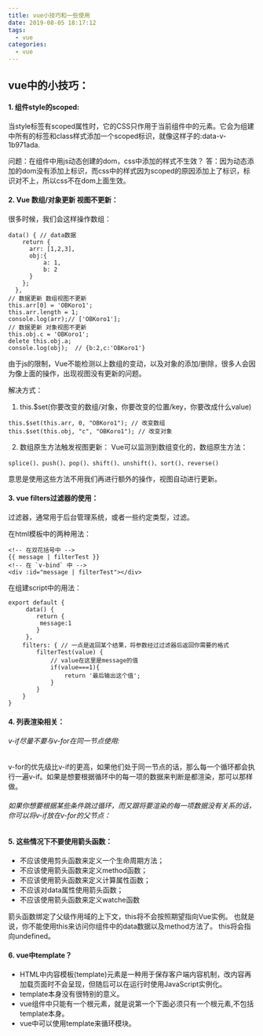 ```yaml
---
title: vue小技巧和一些使用
date: 2019-08-05 18:17:12
tags: 
  - vue
categories: 
  - vue
---
```

## vue中的小技巧：
#### 1. 组件style的scoped:
当style标签有scoped属性时，它的CSS只作用于当前组件中的元素。它会为组建中所有的标签和class样式添加一个scoped标识，就像这样子的:data-v-1b971ada.

问题：在组件中用js动态创建的dom，css中添加的样式不生效？
答：因为动态添加的dom没有添加上标识，而css中的样式因为scoped的原因添加上了标识，标识对不上，所以css不在dom上面生效。
<!--more-->
#### 2. Vue 数组/对象更新 视图不更新：
很多时候，我们会这样操作数组：
```
data() { // data数据
    return {
      arr: [1,2,3],
      obj:{
          a: 1,
          b: 2
      }
    };
  },
// 数据更新 数组视图不更新
this.arr[0] = 'OBKoro1';
this.arr.length = 1;
console.log(arr);// ['OBKoro1'];
// 数据更新 对象视图不更新
this.obj.c = 'OBKoro1';
delete this.obj.a;
console.log(obj);  // {b:2,c:'OBKoro1'}

```
由于js的限制，Vue不能检测以上数组的变动，以及对象的添加/删除，很多人会因为像上面的操作，出现视图没有更新的问题。

解决方式：
1. this.$set(你要改变的数组/对象，你要改变的位置/key，你要改成什么value)
```
this.$set(this.arr, 0, "OBKoro1"); // 改变数组
this.$set(this.obj, "c", "OBKoro1"); // 改变对象
```
2. 数组原生方法触发视图更新：
Vue可以监测到数组变化的，数组原生方法：
```
splice()、push()、pop()、shift()、unshift()、sort()、reverse()
```
意思是使用这些方法不用我们再进行额外的操作，视图自动进行更新。

#### 3. vue filters过滤器的使用：
过滤器，通常用于后台管理系统，或者一些约定类型，过滤。

在html模板中的两种用法：
```
<!-- 在双花括号中 -->
{{ message | filterTest }}
<!-- 在 `v-bind` 中 -->
<div :id="message | filterTest"></div>
```
在组建script中的用法：
```
export default {    
     data() {
        return {
         message:1   
        }
     },
    filters: { // 一点是返回某个结果，将参数经过过滤器后返回你需要的格式
        filterTest(value) {
            // value在这里是message的值
            if(value===1){
                return '最后输出这个值';
            }
        }
    }
}
```
#### 4. 列表渲染相关：
###### v-if尽量不要与v-for在同一节点使用:
v-for的优先级比v-if的更高，如果他们处于同一节点的话，那么每一个循环都会执行一遍v-if。如果是想要根据循环中的每一项的数据来判断是都渲染，那可以那样做。
###### 如果你想要根据某些条件跳过循环，而又跟将要渲染的每一项数据没有关系的话，你可以将v-if放在v-for的父节点：

#### 5. 这些情况下不要使用箭头函数：
* 不应该使用剪头函数来定义一个生命周期方法；
* 不应该使用箭头函数来定义method函数；
* 不应该使用箭头函数来定义计算属性函数；
* 不应该对data属性使用箭头函数；
* 不应该使用箭头函数来定义watche函数

箭头函数绑定了父级作用域的上下文，this将不会按照期望指向Vue实例。
也就是说，你不能使用this来访问你组件中的data数据以及method方法了。
this将会指向undefined。 
#### 6. vue中template？
* HTML中内容模板(template)元素是一种用于保存客户端内容机制，改内容再加载页面时不会呈现，但随后可以在运行时使用JavaScript实例化。
* template本身没有很特别的意义。
* vue组件中只能有一个根元素，就是说第一个<template></template>下面必须只有一个根元素,不包括template本身。
* vue中可以使用template来循环模块。
